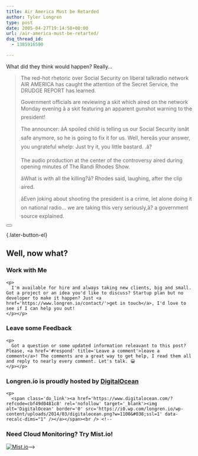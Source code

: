 ```yaml
---
title: Air America Must be Retarded
author: Tyler Longren
type: post
date: 2005-04-27T19:14:58+00:00
url: /air-america-must-be-retarted/
dsq_thread_id:
  - 1385916590

---
```

What did they think would happen? Really&#8230;

> The red-hot rhetoric over Social Security on liberal talkradio network AIR AMERICA has caught the attention of the Secret Service, the DRUDGE REPORT has learned.
> 
> Government officials are reviewing a skit which aired on the network Monday evening â a skit featuring an apparent gunshot warning to the president!
> 
> The announcer: âA spoiled child is telling us our Social Security isnât safe anymore, so he is going to fix it for us. Well, hereâs your answer, you ungrateful whelp: Just try it, you little bastard. .â?
> 
> The audio production at the center of the controversy aired during opening minutes of The Randi Rhodes Show.
> 
> âWhat is with all the killing?â? Rhodes said, laughing, after the clip aired.
> 
> âEven joking about shooting the president is a crime, let alone doing it on national radio&#8230; we are taking this very seriously,â? a government source explained.

<div class="wpulike wpulike-default " >
  <div class="wp_ulike_general_class wp_ulike_is_not_liked">
    <button type="button"
					aria-label="Like Button"
					data-ulike-id="1823"
					data-ulike-nonce="e9a5b7c3eb"
					data-ulike-type="likeThis"
					data-ulike-template="wpulike-default"
					data-ulike-display-likers="0"
					data-ulike-disable-pophover="0"
					class="wp_ulike_btn wp_ulike_put_image wp_likethis_1823"></button><span class="count-box"></span>
  </div>
</div>

[][1]{.later-button-el}

<div class='what-next'>
  <h2>
    Well, now what?
  </h2>
  
  <div class='hire'>
    <h3>
      Work with Me
    </h3>
    
    <p>
      I'm available for hire and always taking new clients, big and small. Got a project or an idea you'd like to discuss? Startup plan but no developer to make it happen? Just <a href='https://www.longren.io/contact/'>get in touch</a>, I'd love to see if I can help you out!
    </p></p>
  </div>
  
  <div class='hire'>
    <h3>
      Leave some Feedback
    </h3>
    
    <p>
      Got a question or some updated information releavant to this post? Please, <a href='#respond' title='Leave a comment'>leave a comment</a>! The comments are a great way to get help, I read them all and reply to nearly every comment. Let's talk. 😀
    </p></p>
  </div>
  
  <div class='now-what-bottom-ad'>
    <h3>
      Longren.io is proudly hosted by <a href='https://www.digitalocean.com/?refcode=cbf49d0481c8'>DigitalOcean</a>
    </h3>
    
    <p>
      <span class='do_link'><a href='https://www.digitalocean.com/?refcode=cbf49d0481c8' rel='nofollow' target='_blank'><img alt='DigitalOcean' border='0' src='https://i0.wp.com/longren.io/wp-content/uploads/2014/03/digitalocean.png?w=1100&#038;ssl=1' data-recalc-dims="1" /></a></span><br /> <!--

<h3>Need Cloud Monitoring? Try Mist.io!</h3>

<span class='do_link'><a href='http://mist.io/?ref=tyler' rel='nofollow' target='_blank'><img alt='Mist.io' border='0' src='https://i0.wp.com/longren.io/wp-content/uploads/2014/04/mistio.jpg?w=1100&#038;ssl=1' data-recalc-dims="1"></a></span>--></div> </div>

 [1]: #